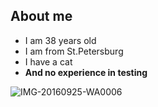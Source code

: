 ## About me

   - I am 38 years old
   - I am from St.Petersburg
   - I have a cat
   - **Аnd no experience in testing**
   
![IMG-20160925-WA0006](https://github.com/user-attachments/assets/106565d4-a65c-444f-b012-7b23fc86b094)
